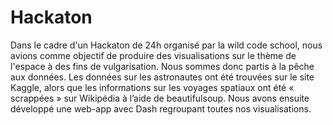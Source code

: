 # Hackaton

Dans le cadre d'un Hackaton de 24h organisé par la wild code school, nous avions comme objectif de produire des visualisations sur le thème de l'espace à des fins de vulgarisation.
Nous sommes donc partis à la pêche aux données. Les données sur les astronautes ont été trouvées sur le site Kaggle, alors que les informations sur les voyages spatiaux ont été « scrappées » sur Wikipédia à l’aide de beautifulsoup. Nous avons ensuite développé une web-app avec Dash regroupant toutes nos visualisations.

